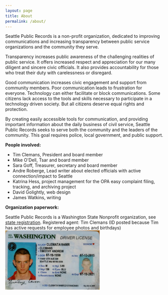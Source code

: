 ```yaml
---
layout: page
title: About
permalink: /about/
---
```


Seattle Public Records is a non-profit organization, dedicated to improving communications and increasing transparency between public service organizations and the community they serve.

Transparency increases public awareness of the challenging realities of public service. It offers increased respect and appreciation for our many diligent and sincere civic officials. It also provides accountability for those who treat their duty with carelessness or disregard.

Good communication increases civic engagement and support from community members. Poor communication leads to frustration for everyone. Technology can either facilitate or block communications. Some citizens lack access to the tools and skills necessary to participate in a technology driven society. But all citizens deserve equal rights and protection.

By creating easily accessible tools for communication, and providing important information about the daily business of civil service, Seattle Public Records seeks to serve both the community and the leaders of the community. This goal requires police, local government, and public support.

**People involved:**

* Tim Clemans, President and board member
* Mike O'Dell, Tsar and board member 
* Sara Goff, Treasurer, secretary and board member
* Andre Roberge, Lead writer about elected officials with active connection/impact to Seattle
* Katrina Hess, project management for the OPA easy complaint filing, tracking, and archiving project
* David Golightly, web design
* James Watkins, writing

**Organization paperwork:**


Seattle Public Records is a Washington State Nonprofit organization, see [state registration](https://www.sos.wa.gov/corps/search_results.aspx?search_type=simple&criteria=all&name_type=starts_with&name=&ubi=604-015-621). Registered agent: Tim Clemans (ID posted because Tim has active requests for employee photos and birthdays)<br/>
<img src="/records/tim_clemans_drivers_license_photo.jpg" />
